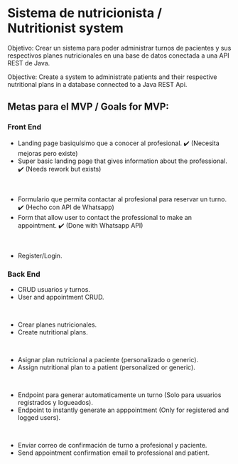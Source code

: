 # Sistema de nutricionista / Nutritionist system

Objetivo: Crear un sistema para poder administrar turnos de pacientes y sus respectivos planes nutricionales en una base de datos conectada a una API REST de Java.

Objective: Create a system to administrate patients and their respective nutritional plans in a database connected to a Java REST Api.

## Metas para el MVP / Goals for MVP:

### Front End

- Landing page basiquísimo que a conocer al profesional. ✔️ (Necesita mejoras pero existe)
- Super basic landing page that gives information about the professional. ✔️ (Needs rework but exists)
<br/>

- Formulario que permita contactar al profesional para reservar un turno. ✔️ (Hecho con API de Whatsapp)
- Form that allow user to contact the professional to make an appointment. ✔️ (Done with Whatsapp API)
<br/>

- Register/Login.


### Back End

- CRUD usuarios y turnos.
- User and appointment CRUD.
<br/>

- Crear planes nutricionales.
- Create nutritional plans.
<br/>

- Asignar plan nutricional a paciente (personalizado o generic).
- Assign nutritional plan to a patient (personalized or generic).
<br/>

- Endpoint para generar automaticamente un turno (Solo para usuarios registrados y logueados).
- Endpoint to instantly generate an apppointment (Only for registered and logged users).
<br/>

- Enviar correo de confirmación de turno a profesional y paciente.
- Send appointment confirmation email to professional and patient.
<br/>
